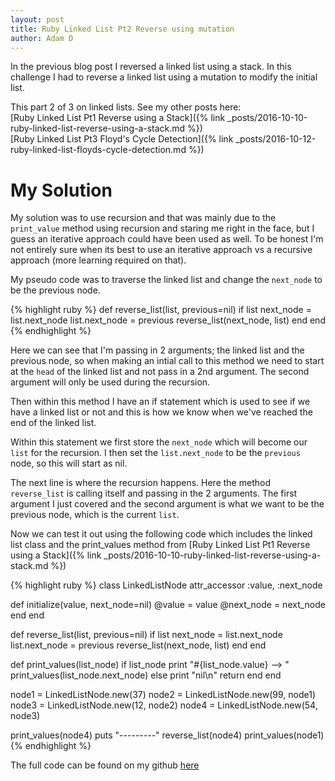 ```yaml
---
layout: post
title: Ruby Linked List Pt2 Reverse using mutation
author: Adam D
---
```


In the previous blog post I reversed a linked list using a stack. In this challenge I had to reverse a linked list using a mutation to modify the initial list.

This part 2 of 3 on linked lists. See my other posts here:  
[Ruby Linked List Pt1 Reverse using a Stack]({% link _posts/2016-10-10-ruby-linked-list-reverse-using-a-stack.md %})  
[Ruby Linked List Pt3 Floyd's Cycle Detection]({% link _posts/2016-10-12-ruby-linked-list-floyds-cycle-detection.md %})

# My Solution

My solution was to use recursion and that was mainly due to the `print_value` method using recursion and staring me right in the face, but I guess an iterative approach could have been used as well. To be honest I'm not entirely sure when its best to use an iterative approach vs a recursive approach (more learning required on that).

My pseudo code was to traverse the linked list and change the `next_node` to be the previous node.

{% highlight ruby %}
def reverse_list(list, previous=nil)
  if list
    next_node = list.next_node
    list.next_node = previous
    reverse_list(next_node, list)
  end
end
{% endhighlight %}

Here we can see that I'm passing in 2 arguments; the linked list and the previous node, so when making an intial call to this method we need to start at the `head` of the linked list and not pass in a 2nd argument. The second argument will only be used during the recursion.

Then within this method I have an if statement which is used to see if we have a linked list or not and this is how we know when we've reached the end of the linked list.

Within this statement we first store the `next_node` which will become our `list` for the recursion. I then set the `list.next_node` to be the `previous` node, so this will start as nil.

The next line is where the recursion happens. Here the method `reverse_list` is calling itself and passing in the 2 arguments. The first argument I just covered and the second argument is what we want to be the previous node, which is the current `list`.

Now we can test it out using the following code which includes the linked list class and the print_values method from [Ruby Linked List Pt1 Reverse using a Stack]({% link _posts/2016-10-10-ruby-linked-list-reverse-using-a-stack.md %})

{% highlight ruby %}
class LinkedListNode
  attr_accessor :value, :next_node

  def initialize(value, next_node=nil)
    @value = value
    @next_node = next_node
  end
end

def reverse_list(list, previous=nil)
  if list
    next_node = list.next_node
    list.next_node = previous
    reverse_list(next_node, list)
  end
end

def print_values(list_node)
  if list_node
    print "#{list_node.value} --> "
    print_values(list_node.next_node)
  else
    print "nil\n"
    return
  end
end

node1 = LinkedListNode.new(37)
node2 = LinkedListNode.new(99, node1)
node3 = LinkedListNode.new(12, node2)
node4 = LinkedListNode.new(54, node3)

print_values(node4)
puts "---------"
reverse_list(node4)
print_values(node1)
{% endhighlight %}

The full code can be found on my github [here](https://github.com/addstar34/code-challenges/blob/master/linked-list/linked-list-2.rb)
